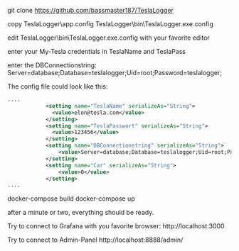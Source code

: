 git clone https://github.com/bassmaster187/TeslaLogger

copy TeslaLogger\app.config TeslaLogger\bin\TeslaLogger.exe.config

edit TeslaLogger\bin\TeslaLogger.exe.config with your favorite editor

enter your My-Tesla credentials in TeslaName and TeslaPass

enter the DBConnectionstring:
Server=database;Database=teslalogger;Uid=root;Password=teslalogger;

The config file could look like this:
```xml
....
            <setting name="TeslaName" serializeAs="String">
              <value>elon@tesla.com</value>
            </setting>
            <setting name="TeslaPasswort" serializeAs="String">
              <value>123456</value>
            </setting>
            <setting name="DBConnectionstring" serializeAs="String">
                <value>Server=database;Database=teslalogger;Uid=root;Password=teslalogger;</value>
            </setting>
            <setting name="Car" serializeAs="String">
                <value>0</value>
            </setting>
....
```

docker-compose build
docker-compose up

after a minute or two, everything should be ready.

Try to connect to Grafana with you favorite browser:
http://localhost:3000

Try to connect to Admin-Panel
http://localhost:8888/admin/
